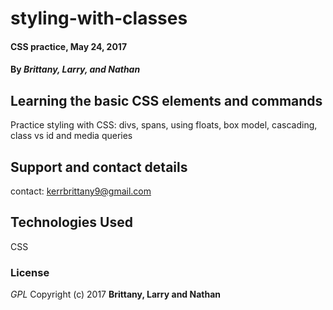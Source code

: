 # styling-with-classes

#### CSS practice, May 24, 2017

#### By _**Brittany, Larry, and Nathan**_

## Learning the basic CSS elements and commands

Practice styling with CSS: divs, spans, using floats, box model, cascading, class vs id and media queries

## Support and contact details

contact: kerrbrittany9@gmail.com

## Technologies Used

CSS

### License

*GPL*
Copyright (c) 2017 **Brittany, Larry and Nathan**
